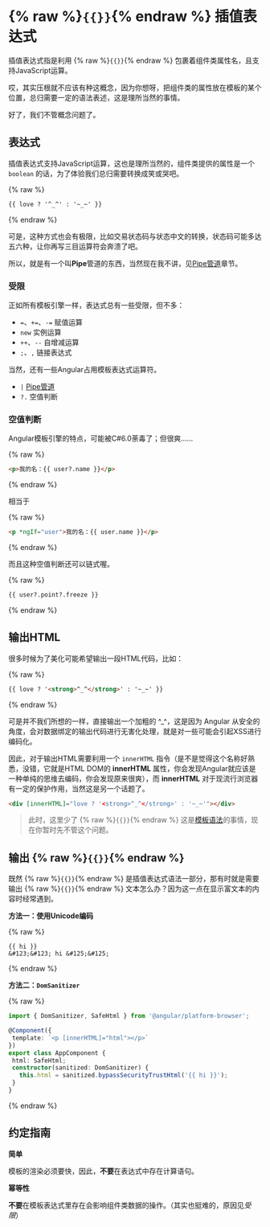 # {% raw %}`{{}}`{% endraw %} 插值表达式

插值表达式指是利用 {% raw %}`{{}}`{% endraw %} 包裹着组件类属性名，且支持JavaScript运算。

哎，其实压根就不应该有种这概念，因为你想呀，把组件类的属性放在模板的某个位置，总归需要一定的语法表述，这是理所当然的事情。

好了，我们不管概念问题了。

## 表达式

插值表达式支持JavaScript运算，这也是理所当然的，组件类提供的属性是一个 `boolean` 的话，为了体验我们总归需要转换成笑或哭吧。

{% raw %}
 ```html
{{ love ? '^_^' : '~_~' }}
``` 
{% endraw %}

可是，这种方式也会有极限，比如交易状态码与状态中文的转换，状态码可能多达五六种，让你再写三目运算符会奔溃了吧。

所以，就是有一个叫**Pipe**管道的东西，当然现在我不讲，见[Pipe管道](component/pipe.md)章节。

### 受限

正如所有模板引擎一样，表达式总有一些受限，但不多：

+ `=`、`+=`、`-=` 赋值运算
+ `new` 实例运算
+ `++`、`--` 自增减运算
+ `;`、`,` 链接表达式

当然，还有一些Angular占用模板表达式运算符。

+ `|` [Pipe管道](../pipe.md)
+ `?.` 空值判断

### 空值判断

Angular模板引擎的特点，可能被C#6.0荼毒了；但很爽……

{% raw %}
 ```html
<p>我的名：{{ user?.name }}</p>
``` 
{% endraw %}

相当于

{% raw %}
 ```html
<p *ngIf="user">我的名：{{ user.name }}</p>
``` 
{% endraw %}

而且这种空值判断还可以链式喔。

{% raw %}
 ```html
{{ user?.point?.freeze }}
``` 
{% endraw %}

## 输出HTML

很多时候为了美化可能希望输出一段HTML代码，比如：

{% raw %}
 ```html
{{ love ? '<strong>^_^</strong>' : '~_~' }}
``` 
{% endraw %}

可是并不我们所想的一样，直接输出一个加粗的 ^_^，这是因为 Angular 从安全的角度，会对数据绑定的输出代码进行无害化处理，就是对一些可能会引起XSS进行编码化。

因此，对于输出HTML需要利用一个 `innerHTML` 指令（是不是觉得这个名称好熟悉，没错，它就是HTML DOM的 **innerHTML** 属性，你会发现Angular就应该是一种单纯的思维去编码，你会发现原来很爽），而 **innerHTML** 对于现流行浏览器有一定的保护作用，当然这是另一个话题了。

```html
<div [innerHTML]="love ? '<strong>^_^</strong>' : '~_~'"></div>
```

> 此时，这里少了 {% raw %}`{{}}`{% endraw %} 这是[模板语法](template.md)的事情，现在你暂时先不管这个问题。

## 输出 {% raw %}`{{}}`{% endraw %}

既然 {% raw %}`{{}}`{% endraw %} 是插值表达式语法一部分，那有时就是需要输出 {% raw %}`{{}}`{% endraw %} 文本怎么办？因为这一点在显示富文本的内容时经常遇到。

**方法一：使用Unicode编码**

{% raw %}
 ```
{{ hi }}
&#123;&#123; hi &#125;&#125;
``` 
{% endraw %}

**方法二：`DomSanitizer`**

{% raw %}
 ```typescript
import { DomSanitizer, SafeHtml } from '@angular/platform-browser';

@Component({
  template: `<p [innerHTML]="html"></p>`
})
export class AppComponent {
  html: SafeHtml;
  constructor(sanitized: DomSanitizer) { 
    this.html = sanitized.bypassSecurityTrustHtml('{{ hi }}');
  }
}
``` 
{% endraw %}

## 约定指南

**简单**

模板的渲染必须要快，因此，**不要**在表达式中存在计算语句。

**幂等性**

**不要**在模板表达式里存在会影响组件类数据的操作。（其实也挺难的，原因见*受限*）